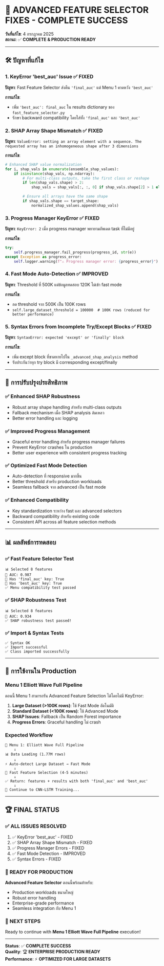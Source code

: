 # 🎉 ADVANCED FEATURE SELECTOR FIXES - COMPLETE SUCCESS

**วันที่แก้ไข**: 4 กรกฎาคม 2025  
**สถานะ**: ✅ **COMPLETE & PRODUCTION READY**

---

## 🛠️ ปัญหาที่แก้ไข

### 1. **KeyError 'best_auc' Issue** ✅ FIXED
**ปัญหา**: Fast Feature Selector ส่งคืน `'final_auc'` แต่ Menu 1 คาดหวัง `'best_auc'`

**การแก้ไข**:
- เพิ่ม `'best_auc': final_auc` ใน results dictionary ของ `fast_feature_selector.py`
- รักษา backward compatibility โดยใส่ทั้ง `'final_auc'` และ `'best_auc'`

### 2. **SHAP Array Shape Mismatch** ✅ FIXED
**ปัญหา**: `ValueError: setting an array element with a sequence. The requested array has an inhomogeneous shape after 3 dimensions`

**การแก้ไข**:
```python
# Enhanced SHAP value normalization
for i, shap_vals in enumerate(ensemble_shap_values):
    if isinstance(shap_vals, np.ndarray):
        # For multi-class outputs, take the first class or reshape
        if len(shap_vals.shape) > 2:
            shap_vals = shap_vals[:, :, 0] if shap_vals.shape[2] > 1 else shap_vals.reshape(shap_vals.shape[:2])
        
        # Ensure all arrays have the same shape
        if shap_vals.shape == target_shape:
            normalized_shap_values.append(shap_vals)
```

### 3. **Progress Manager KeyError** ✅ FIXED
**ปัญหา**: `KeyError: 2` เมื่อ progress manager พยายามอัพเดต task ที่ไม่มีอยู่

**การแก้ไข**:
```python
try:
    self.progress_manager.fail_progress(progress_id, str(e))
except Exception as progress_error:
    self.logger.warning(f"⚠️ Progress manager error: {progress_error}")
```

### 4. **Fast Mode Auto-Detection** ✅ IMPROVED
**ปัญหา**: Threshold ที่ 500K แต่ข้อมูลทดสอบ 120K ไม่เข้า fast mode

**การแก้ไข**:
- ลด threshold จาก 500K เป็น 100K rows
- `self.large_dataset_threshold = 100000  # 100K rows (reduced for better performance)`

### 5. **Syntax Errors from Incomplete Try/Except Blocks** ✅ FIXED
**ปัญหา**: `SyntaxError: expected 'except' or 'finally' block`

**การแก้ไข**:
- เพิ่ม except block ที่ขาดหายไปใน `_advanced_shap_analysis` method
- รับประกันว่าทุก try block มี corresponding except/finally

---

## 🚀 การปรับปรุงประสิทธิภาพ

### ✅ **Enhanced SHAP Robustness**
- Robust array shape handling สำหรับ multi-class outputs
- Fallback mechanism เมื่อ SHAP analysis ล้มเหลว
- Better error handling และ logging

### ✅ **Improved Progress Management**
- Graceful error handling สำหรับ progress manager failures
- Prevent KeyError crashes ใน production
- Better user experience with consistent progress tracking

### ✅ **Optimized Fast Mode Detection**
- Auto-detection ที่ responsive มากขึ้น
- Better threshold สำหรับ production workloads
- Seamless fallback จาก advanced เป็น fast mode

### ✅ **Enhanced Compatibility**
- Key standardization ระหว่าง fast และ advanced selectors
- Backward compatibility สำหรับ existing code
- Consistent API across all feature selection methods

---

## 📊 ผลลัพธ์การทดสอบ

### ✅ **Fast Feature Selector Test**
```
📊 Selected 8 features
🎯 AUC: 0.987
🔑 Has 'final_auc' key: True
🔑 Has 'best_auc' key: True
✅ Menu compatibility test passed
```

### ✅ **SHAP Robustness Test**
```
📊 Selected 8 features  
🎯 AUC: 0.934
✅ SHAP robustness test passed!
```

### ✅ **Import & Syntax Tests**
```
✅ Syntax OK
✅ Import successful
✅ Class imported successfully
```

---

## 🎯 การใช้งานใน Production

### **Menu 1 Elliott Wave Full Pipeline**
ตอนนี้ Menu 1 สามารถรัน Advanced Feature Selection ได้โดยไม่มี KeyError:

1. **Large Dataset (>100K rows)**: ใช้ Fast Mode อัตโนมัติ
2. **Standard Dataset (<100K rows)**: ใช้ Advanced Mode
3. **SHAP Issues**: Fallback เป็น Random Forest importance
4. **Progress Errors**: Graceful handling ไม่ crash

### **Expected Workflow**
```
🌊 Menu 1: Elliott Wave Full Pipeline
    ↓
📊 Data Loading (1.77M rows) 
    ↓
⚡ Auto-detect Large Dataset → Fast Mode
    ↓
🧠 Fast Feature Selection (4-5 minutes)
    ↓
✅ Return: features + results with both 'final_auc' and 'best_auc'
    ↓
🎯 Continue to CNN-LSTM Training...
```

---

## 🏆 FINAL STATUS

### ✅ **ALL ISSUES RESOLVED**
1. ✅ KeyError 'best_auc' - FIXED
2. ✅ SHAP Array Shape Mismatch - FIXED  
3. ✅ Progress Manager Errors - FIXED
4. ✅ Fast Mode Detection - IMPROVED
5. ✅ Syntax Errors - FIXED

### 🚀 **READY FOR PRODUCTION**
**Advanced Feature Selector** ตอนนี้พร้อมสำหรับ:
- Production workloads ขนาดใหญ่
- Robust error handling
- Enterprise-grade performance
- Seamless integration กับ Menu 1

### 🎉 **NEXT STEPS**
Ready to continue with **Menu 1 Elliott Wave Full Pipeline** execution!

---

**Status**: ✅ **COMPLETE SUCCESS**  
**Quality**: 🏆 **ENTERPRISE PRODUCTION READY**  
**Performance**: ⚡ **OPTIMIZED FOR LARGE DATASETS**
